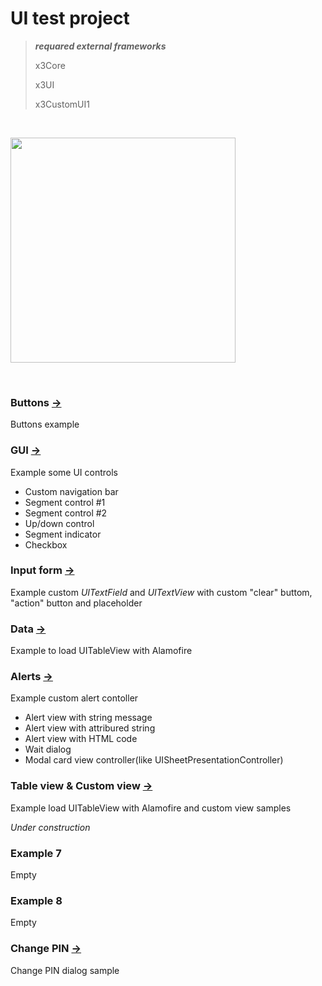 # UI test project

>___requared external frameworks___
>
>
> x3Core
> 
> x3UI
> 
> x3CustomUI1
> 
<p>&nbsp;</p>
<img src="https://dvostr.ru/assets/img/screenshorts/img_01-01.png" width="360">
<p>&nbsp;</p>
<h3>Buttons&nbsp;<a href="https://github.com/dvvostr/UITest/tree/main/UITest/Controller/ExampleViewController/ExampleViewController1">-></a></h3>
<p>Buttons example</p>
<h3>GUI&nbsp;<a href="https://github.com/dvvostr/UITest/tree/main/UITest/Controller/ExampleViewController/ExampleViewController2">-></a></h3>
<p>Example some UI controls</p>
<ul>
  <li>Custom navigation bar</li>
  <li>Segment control #1</li>
  <li>Segment control #2</li>
  <li>Up/down control</li>
  <li>Segment indicator</li>
  <li>Checkbox</li>
</ul>
<h3>Input form&nbsp;<a href="https://github.com/dvvostr/UITest/tree/main/UITest/Controller/ExampleViewController/ExampleViewController3">-></a></h3>
<p>Example custom <i>UITextField</i> and <i>UITextView</i> with custom "clear" buttom, "action" button and placeholder</p>
<h3>Data&nbsp;<a href="https://github.com/dvvostr/UITest/tree/main/UITest/Controller/ExampleViewController/ExampleViewController4">-></a></h3>
<p>Example to load UITableView with Alamofire</p>
<h3>Alerts&nbsp;<a href="https://github.com/dvvostr/UITest/tree/main/UITest/Controller/ExampleViewController/ExampleViewController5">-></a></h3>
<p>Example custom alert contoller</p>
<ul>
  <li>Alert view with string message</li>
  <li>Alert view with attribured string</li>
  <li>Alert view with HTML code</li>
  <li>Wait dialog</li>
  <li>Modal card view controller(like UISheetPresentationController)</li>
</ul>
<h3>Table view &#38; Custom view&nbsp;<a href="https://github.com/dvvostr/UITest/tree/main/UITest/Controller/ExampleViewController/ExampleViewController6">-></a></h3>
<p>Example load UITableView with Alamofire and custom view samples</p>
<p class="red"><i>Under construction</i></p>
<h3>Example 7</h3>
<p>Empty</p>
<h3>Example 8</h3>
<p>Empty</p>
<h3>Change PIN&nbsp;<a href="https://github.com/dvvostr/UITest/tree/main/UITest/Controller/Security/ProfileDetailViewController">-></a></h3>
<p>Change PIN dialog sample</p>

<p>&nbsp;</p>
